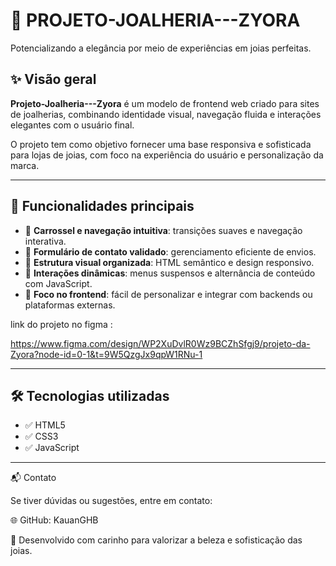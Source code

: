# 💎 PROJETO-JOALHERIA---ZYORA

Potencializando a elegância por meio de experiências em joias perfeitas.

## ✨ Visão geral

**Projeto-Joalheria---Zyora** é um modelo de frontend web criado para sites de joalherias, combinando identidade visual, navegação fluida e interações elegantes com o usuário final.

O projeto tem como objetivo fornecer uma base responsiva e sofisticada para lojas de joias, com foco na experiência do usuário e personalização da marca.

---

## 🚀 Funcionalidades principais

- 🧭 **Carrossel e navegação intuitiva**: transições suaves e navegação interativa.
- 📨 **Formulário de contato validado**: gerenciamento eficiente de envios.
- 🧱 **Estrutura visual organizada**: HTML semântico e design responsivo.
- 🧩 **Interações dinâmicas**: menus suspensos e alternância de conteúdo com JavaScript.
- 🎯 **Foco no frontend**: fácil de personalizar e integrar com backends ou plataformas externas.

link do projeto no figma : 

https://www.figma.com/design/WP2XuDvlR0Wz9BCZhSfgj9/projeto-da-Zyora?node-id=0-1&t=9W5QzgJx9qpW1RNu-1

---

## 🛠️ Tecnologias utilizadas

- ✅ HTML5
- ✅ CSS3
- ✅ JavaScript

---
📬 Contato

Se tiver dúvidas ou sugestões, entre em contato:

🌐 GitHub: KauanGHB

💎 Desenvolvido com carinho para valorizar a beleza e sofisticação das joias.
